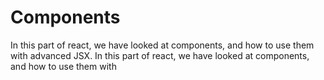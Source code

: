# Components

In this part of react, we have looked at components, and how to use them with advanced JSX.
In this part of react, we have looked at components, and how to use them with 